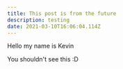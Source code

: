 ```yaml
---
title: This post is from the future
description: testing
date: 2021-03-10T16:06:04.114Z
---
```

Hello my name is Kevin
<!--more-->
You shouldn't see this :D